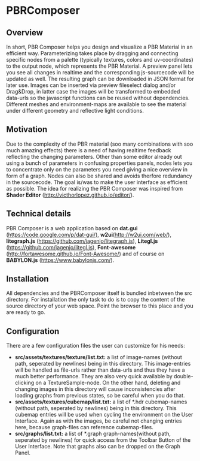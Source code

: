 # PBRComposer
## Overview
In short, PBR Composer helps you design and visualize a PBR Material in an efficient way. Parameterizing takes place by dragging and connecting specific nodes from a palette (typically textures, colors and uv-coordinates) to the output node, which represents the PBR Material. A preview panel lets you see all changes in realtime and the corresponding js-sourcecode will be updated as well. The resulting graph  can be downloaded in JSON format for later use. Images can be inserted via preview fileselect dialog and/or Drag&Drop, in latter case the images will be transformed to embedded data-urls so the javascript functions can be reused without dependencies. Different meshes and environment-maps are available to see the material under different geometry and reflective light conditions.
## Motivation
Due to the complexity of the PBR material (soo many combinations with soo much amazing effects) there is a need of having realtime feedback reflecting the changing parameters. Other than some editor already out using a bunch of parameters in confusing properties panels, nodes lets you to concentrate only on the parameters you need giving a nice overview in form of a graph. Nodes can also be shared and avoids therfore redundancy in the sourcecode. The goal is/was to make the user interface as efficient as possible. The idea for realizing the PBR Composer was inspired from **Shader Editor** (http://victhorlopez.github.io/editor/).
## Technical details
PBR Composer is a web application based on **dat.gui** (https://code.google.com/p/dat-gui/), **w2ui**(http://w2ui.com/web/), **litegraph.js** (https://github.com/jagenjo/litegraph.js), **Litegl.js** (https://github.com/jagenjo/litegl.js), **Font-awesome** (http://fortawesome.github.io/Font-Awesome/) and of course on **BABYLON.js** (https://www.babylonjs.com/). 
## Installation
All dependencies and the PBRComposer itself is bundled inbetween the src directory. For installation the only task to do is to copy the content of the source directory of your web space. Point the browser to this place and you are ready to go.
## Configuration
There are a few configuration files the user can customize for his needs:
* **src/assets/textures/texture/list.txt:** a list of image-names (without path, seperated by newlines) being in this directory. This image-entries will be handled as file-urls rather than data-urls and thus they have a much better performance. They are also very quick available by double-clicking on a TextureSample-node. On the other hand, deleting and changing images in this directory will cause inconsistencies after loading graphs from previous states, so be careful when you do that.
* **src/assets/textures/cubemap/list.txt:** a list of *.hdr cubemap-names (without path, seperated by newlines) being in this directory. This cubemap entries will be used when cycling the environment on the User Interface. Again as with the images, be careful not changing entries here, because graph-files can reference cubemap-files.
* **src/graphs/list.txt:** a list of *.graph graph-names(without path, seperated by newlines) for quick access from the Toolbar Button of the User Interface. Note that graphs also can be dropped on the Graph Panel.

